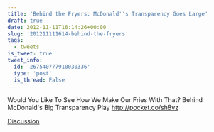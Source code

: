 ```yaml
---
title: 'Behind the Fryers: McDonald''s Transparency Goes Large'
draft: true
date: 2012-11-11T16:14:26+00:00
slug: '201211111614-behind-the-fryers'
tags:
  - tweets
is_tweet: true
tweet_info:
  id: '267540777910030336'
  type: 'post'
  is_thread: False
---
```




Would You Like To See How We Make Our Fries With That? Behind McDonald's Big Transparency Play <http://pocket.co/sh8vz>

[Discussion](https://x.com/sytelus/status/267540777910030336)
